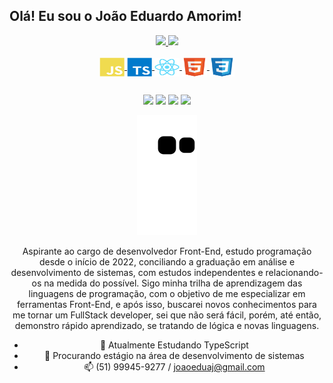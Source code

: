 ## Olá! Eu sou o João Eduardo Amorim!

<div align="center">
  <a href="https://github.com/Joao-Eduardo-AJ">
  <img height="165em" src="https://github-readme-stats.vercel.app/api?username=Joao-Eduardo-Aj&show_icons=true&theme=blueberry&include_all_commits=true&count_private=true"/>
  <img height="165em" src="https://github-readme-stats.vercel.app/api/top-langs/?username=Joao-Eduardo-Aj&layout=compact&langs_count=7&theme=blueberry"/>
</div>

<div style="display: inline_block" align="center"><br>
  <img align="center" alt="João-Js" height="30" width="40" src="https://raw.githubusercontent.com/devicons/devicon/master/icons/javascript/javascript-plain.svg">
  <img align="center" alt="João-Ts" height="30" width="40" src="https://raw.githubusercontent.com/devicons/devicon/master/icons/typescript/typescript-plain.svg">
  <img align="center" alt="João-React" height="30" width="40" src="https://raw.githubusercontent.com/devicons/devicon/master/icons/react/react-original.svg">
  <img align="center" alt="João-HTML" height="30" width="40" src="https://raw.githubusercontent.com/devicons/devicon/master/icons/html5/html5-original.svg">
  <img align="center" alt="João-CSS" height="30" width="40" src="https://raw.githubusercontent.com/devicons/devicon/master/icons/css3/css3-original.svg">
  
  ##
 
<div> 
  <a href="https://www.instagram.com/ed.amoriim/" target="_blank"><img src="https://img.shields.io/badge/-Instagram-%23E4405F?style=for-the-badge&logo=instagram&logoColor=white" target="_blank"></a>
 <a href="https://discord.gg/EDZHwzE" target="_blank"><img src="https://img.shields.io/badge/Discord-7289DA?style=for-the-badge&logo=discord&logoColor=white" target="_blank"></a> 
  <a href = "mailto:contatorafaballerini@gmail.com"><img src="https://img.shields.io/badge/-Gmail-%23333?style=for-the-badge&logo=gmail&logoColor=white" target="_blank"></a>
  <a href="https://www.linkedin.com/in/rafaella-ballerini-45875016a" target="_blank"><img src="https://img.shields.io/badge/-LinkedIn-%230077B5?style=for-the-badge&logo=linkedin&logoColor=white" target="_blank"></a> 
 
  ![Snake animation](https://github.com/Joao-Eduardo-AJ/Joao-Eduardo-AJ/blob/output/github-contribution-grid-snake.svg)
 
</div>

Aspirante ao cargo de desenvolvedor Front-End, estudo programação desde o início de 2022, conciliando a graduação em análise e desenvolvimento de sistemas, com estudos independentes e relacionando-os na medida do possível. Sigo minha trilha de aprendizagem das linguagens de programação, com o objetivo de me especializar em ferramentas Front-End, e após isso, buscarei novos conhecimentos para me tornar um FullStack developer, sei que não será fácil, porém, até então, demonstro rápido aprendizado, se tratando de lógica e novas linguagens.

- 🌱 Atualmente Estudando TypeScript
- 👯 Procurando estágio na área de desenvolvimento de sistemas
- 📫 (51) 99945-9277 / joaoeduaj@gmail.com
